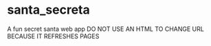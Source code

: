 # santa_secreta
A fun secret santa web app
DO NOT USE AN HTML TO CHANGE URL BECAUSE IT REFRESHES PAGES
